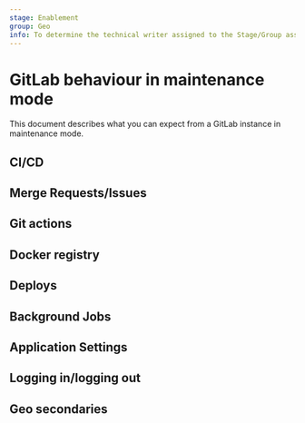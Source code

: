 ```yaml
---
stage: Enablement
group: Geo
info: To determine the technical writer assigned to the Stage/Group associated with this page, see https://about.gitlab.com/handbook/engineering/ux/technical-writing/#assignments
---
```


# GitLab behaviour in maintenance mode

This document describes what you can expect from a GitLab instance in maintenance mode.

## CI/CD

## Merge Requests/Issues

## Git actions

## Docker registry

## Deploys

## Background Jobs

## Application Settings

## Logging in/logging out

## Geo secondaries
